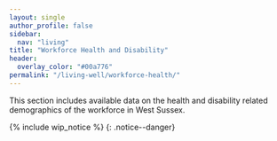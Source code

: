```yaml
---
layout: single
author_profile: false
sidebar:
  nav: "living"
title: "Workforce Health and Disability"
header:
  overlay_color: "#00a776"
permalink: "/living-well/workforce-health/"
---
```

This section includes available data on the health and disability related demographics of the workforce in West Sussex.

{% include wip_notice %}
{: .notice--danger}
